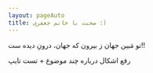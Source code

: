 ```yaml
---
layout: pageAuto
title: صحبت با خانم جعفری :)
---
```


تو مَبین جهان ز بیرون که جهان، درونِ دیده ست!!

رفع اشکال درباره چند موضوع + تست تایپ